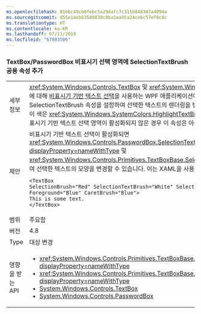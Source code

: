 ```yaml
---
ms.openlocfilehash: 01bbc49cb0febc5a29dafc7c311b848387a4094a
ms.sourcegitcommit: d55e14eb63588830c0ba1ea95a24ce6c57ef8c8c
ms.translationtype: HT
ms.contentlocale: ko-KR
ms.lasthandoff: 07/11/2019
ms.locfileid: "67803506"
---
```

### <a name="add-selectiontextbrush-public-property-to-textboxpasswordbox-non-adorner-selection"></a>TextBox/PasswordBox 비표시기 선택 영역에 SelectionTextBrush 공용 속성 추가

|   |   |
|---|---|
|세부 정보|<xref:System.Windows.Controls.TextBox> 및 <xref:System.Windows.Controls.PasswordBox>에 대해 [비표시기 기반 텍스트 선택](https://github.com/Microsoft/dotnet/blob/master/Documentation/compatibility/wpf-TextBox-PasswordBox-text-selection-does-not-follow-system-colors.md)을 사용하는 WPF 애플리케이션에서 개발자는 이제 새로 추가된 SelectionTextBrush 속성을 설정하여 선택한 텍스트의 렌더링을 변경할 수 있습니다.  기본적으로 이 색은 <xref:System.Windows.SystemColors.HighlightTextBrushKey>와 함께 변경됩니다.  비표시기 기반 텍스트 선택 영역이 활성화되지 않은 경우 이 속성은 아무 작업도 수행하지 않습니다.|
|제안|비표시기 기반 텍스트 선택이 활성화되면 <xref:System.Windows.Controls.PasswordBox.SelectionTextBrush?displayProperty=nameWithType> 및 <xref:System.Windows.Controls.Primitives.TextBoxBase.SelectionTextBrush> 속성을 사용하여 선택한 텍스트의 모양을 변경할 수 있습니다. 이는 XAML을 사용하여 달성할 수 있습니다.<pre><code class="lang-xaml">&lt;TextBox SelectionBrush=&quot;Red&quot; SelectionTextBrush=&quot;White&quot;  SelectionOpacity=&quot;0.5&quot;&#13;&#10;Foreground=&quot;Blue&quot; CaretBrush=&quot;Blue&quot;&gt;&#13;&#10;This is some text.&#13;&#10;&lt;/TextBox&gt;&#13;&#10;</code></pre>|
|범위|주요함|
|버전|4.8|
|Type|대상 변경|
|영향을 받는 API|<ul><li><xref:System.Windows.Controls.Primitives.TextBoxBase.SelectionTextBrushProperty?displayProperty=nameWithType></li><li><xref:System.Windows.Controls.Primitives.TextBoxBase.SelectionTextBrush?displayProperty=nameWithType></li><li>[System.Windows.Controls.TextBox](xref:System.Windows.Controls.TextBox)</li><li>[System.Windows.Controls.PasswordBox](xref:System.Windows.Controls.PasswordBox)</li></ul>|

